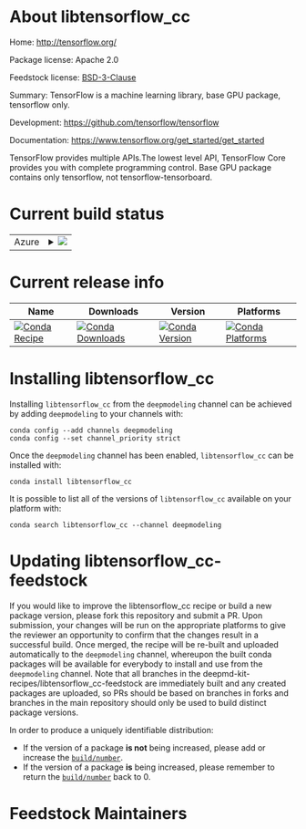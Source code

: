 About libtensorflow_cc
======================

Home: http://tensorflow.org/

Package license: Apache 2.0

Feedstock license: [BSD-3-Clause](https://github.com/deepmd-kit-recipes/libtensorflow_cc-feedstock/blob/master/LICENSE.txt)

Summary: TensorFlow is a machine learning library, base GPU package, tensorflow only.

Development: https://github.com/tensorflow/tensorflow

Documentation: https://www.tensorflow.org/get_started/get_started

TensorFlow provides multiple APIs.The lowest level API, TensorFlow Core
provides you with complete programming control.
Base GPU package contains only tensorflow, not tensorflow-tensorboard.


Current build status
====================


<table>
    
  <tr>
    <td>Azure</td>
    <td>
      <details>
        <summary>
          <a href="https://dev.azure.com/deepmd-kit-recipes/feedstock-builds/_build/latest?definitionId=4&branchName=master">
            <img src="https://dev.azure.com/deepmd-kit-recipes/feedstock-builds/_apis/build/status/libtensorflow_cc-feedstock?branchName=master">
          </a>
        </summary>
        <table>
          <thead><tr><th>Variant</th><th>Status</th></tr></thead>
          <tbody><tr>
              <td>linux_64_cuda_compiler_version10.1cudnn7python3.9.</td>
              <td>
                <a href="https://dev.azure.com/deepmd-kit-recipes/feedstock-builds/_build/latest?definitionId=4&branchName=master">
                  <img src="https://dev.azure.com/deepmd-kit-recipes/feedstock-builds/_apis/build/status/libtensorflow_cc-feedstock?branchName=master&jobName=linux&configuration=linux_64_cuda_compiler_version10.1cudnn7python3.9._" alt="variant">
                </a>
              </td>
            </tr><tr>
              <td>linux_64_cuda_compiler_version11.3cudnn8python3.9.</td>
              <td>
                <a href="https://dev.azure.com/deepmd-kit-recipes/feedstock-builds/_build/latest?definitionId=4&branchName=master">
                  <img src="https://dev.azure.com/deepmd-kit-recipes/feedstock-builds/_apis/build/status/libtensorflow_cc-feedstock?branchName=master&jobName=linux&configuration=linux_64_cuda_compiler_version11.3cudnn8python3.9._" alt="variant">
                </a>
              </td>
            </tr><tr>
              <td>linux_64_cuda_compiler_versionNonecudnnundefinedpython3.9.</td>
              <td>
                <a href="https://dev.azure.com/deepmd-kit-recipes/feedstock-builds/_build/latest?definitionId=4&branchName=master">
                  <img src="https://dev.azure.com/deepmd-kit-recipes/feedstock-builds/_apis/build/status/libtensorflow_cc-feedstock?branchName=master&jobName=linux&configuration=linux_64_cuda_compiler_versionNonecudnnundefinedpython3.9._" alt="variant">
                </a>
              </td>
            </tr>
          </tbody>
        </table>
      </details>
    </td>
  </tr>
</table>

Current release info
====================

| Name | Downloads | Version | Platforms |
| --- | --- | --- | --- |
| [![Conda Recipe](https://img.shields.io/badge/recipe-libtensorflow_cc-green.svg)](https://anaconda.org/deepmodeling/libtensorflow_cc) | [![Conda Downloads](https://img.shields.io/conda/dn/deepmodeling/libtensorflow_cc.svg)](https://anaconda.org/deepmodeling/libtensorflow_cc) | [![Conda Version](https://img.shields.io/conda/vn/deepmodeling/libtensorflow_cc.svg)](https://anaconda.org/deepmodeling/libtensorflow_cc) | [![Conda Platforms](https://img.shields.io/conda/pn/deepmodeling/libtensorflow_cc.svg)](https://anaconda.org/deepmodeling/libtensorflow_cc) |

Installing libtensorflow_cc
===========================

Installing `libtensorflow_cc` from the `deepmodeling` channel can be achieved by adding `deepmodeling` to your channels with:

```
conda config --add channels deepmodeling
conda config --set channel_priority strict
```

Once the `deepmodeling` channel has been enabled, `libtensorflow_cc` can be installed with:

```
conda install libtensorflow_cc
```

It is possible to list all of the versions of `libtensorflow_cc` available on your platform with:

```
conda search libtensorflow_cc --channel deepmodeling
```




Updating libtensorflow_cc-feedstock
===================================

If you would like to improve the libtensorflow_cc recipe or build a new
package version, please fork this repository and submit a PR. Upon submission,
your changes will be run on the appropriate platforms to give the reviewer an
opportunity to confirm that the changes result in a successful build. Once
merged, the recipe will be re-built and uploaded automatically to the
`deepmodeling` channel, whereupon the built conda packages will be available for
everybody to install and use from the `deepmodeling` channel.
Note that all branches in the deepmd-kit-recipes/libtensorflow_cc-feedstock are
immediately built and any created packages are uploaded, so PRs should be based
on branches in forks and branches in the main repository should only be used to
build distinct package versions.

In order to produce a uniquely identifiable distribution:
 * If the version of a package **is not** being increased, please add or increase
   the [``build/number``](https://docs.conda.io/projects/conda-build/en/latest/resources/define-metadata.html#build-number-and-string).
 * If the version of a package **is** being increased, please remember to return
   the [``build/number``](https://docs.conda.io/projects/conda-build/en/latest/resources/define-metadata.html#build-number-and-string)
   back to 0.

Feedstock Maintainers
=====================


